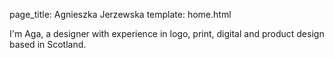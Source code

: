 page_title: Agnieszka Jerzewska
template: home.html

I'm Aga, a designer with experience in logo, print, digital and product design based in Scotland.



